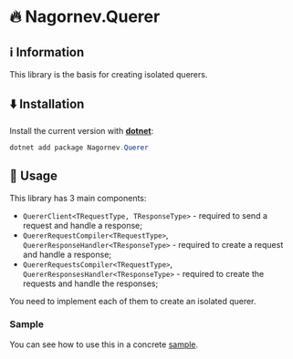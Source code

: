 # :fire: Nagornev.Querer

## :information_source: Information

This library is the basis for creating isolated querers.

## :arrow_down: Installation

Install the current version with __[dotnet](https://dotnet.microsoft.com/ru-ru/)__:
```C#
dotnet add package Nagornev.Querer
```

## :arrows_counterclockwise: Usage

This library has 3 main components:

 - ```QuererClient<TRequestType, TResponseType>``` - required to send a request and handle a response;
 - ```QuererRequestCompiler<TRequestType>```, ```QuererResponseHandler<TResponseType>``` - required to create a request and handle a response;
 - ```QuererRequestsCompiler<TRequestType>```, ```QuererResponsesHandler<TResponseType>``` - required to create the requests and handle the responses;

You need to implement each of them to create an isolated querer.

### Sample

You can see how to use this in a concrete [sample](https://github.com/nagornev/Nagornev.Querer.Http).
